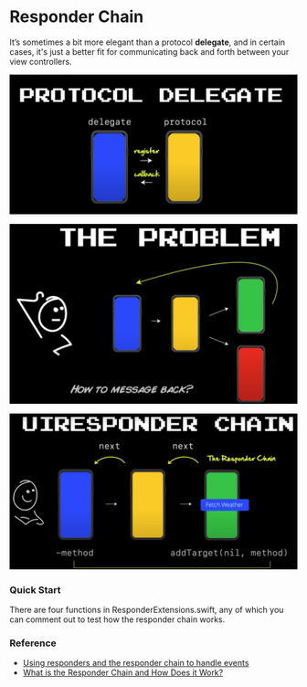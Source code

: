# Responder Chain
It’s sometimes a bit more elegant than a protocol **delegate**, and in certain cases, it's just a better fit for communicating back and forth between your view controllers.  


![](images/delegate.png)

![](images/problem.png)

![](images/responder_chain.png)

### Quick Start
There are four functions in ResponderExtensions.swift, any of which you can comment out to test how the responder chain works.

### Reference
* [Using responders and the responder chain to handle events](https://developer.apple.com/documentation/uikit/touches_presses_and_gestures/using_responders_and_the_responder_chain_to_handle_events)
* [What is the Responder Chain and How Does it Work?](https://www.youtube.com/watch?v=le7tzeqN908)